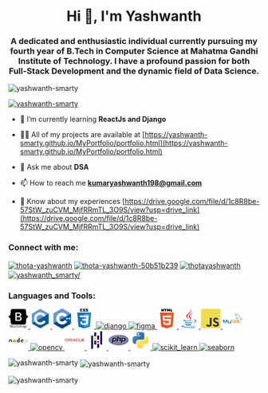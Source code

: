 <h1 align="center">Hi 👋, I'm Yashwanth</h1>
<h3 align="center">A dedicated and enthusiastic individual currently pursuing my fourth year of B.Tech in Computer Science at Mahatma Gandhi Institute of Technology. I have a profound passion for both Full-Stack Development and the dynamic field of Data Science.</h3>

<p align="left"> <img src="https://komarev.com/ghpvc/?username=yashwanth-smarty&label=Profile%20views&color=0e75b6&style=flat" alt="yashwanth-smarty" /> </p>

<p align="left"> <a href="https://github.com/ryo-ma/github-profile-trophy"><img src="https://github-profile-trophy.vercel.app/?username=yashwanth-smarty" alt="yashwanth-smarty" /></a> </p>

- 🌱 I’m currently learning **ReactJs and Django**

- 👨‍💻 All of my projects are available at [https://yashwanth-smarty.github.io/MyPortfolio/portfolio.html](https://yashwanth-smarty.github.io/MyPortfolio/portfolio.html)

- 💬 Ask me about **DSA**

- 📫 How to reach me **kumaryashwanth198@gmail.com**

- 📄 Know about my experiences [https://drive.google.com/file/d/1c8R8be-57StW_zuCVM_MjfRRmTL_3O9S/view?usp=drive_link](https://drive.google.com/file/d/1c8R8be-57StW_zuCVM_MjfRRmTL_3O9S/view?usp=drive_link)

<h3 align="left">Connect with me:</h3>
<p align="left">
<a href="https://codepen.io/thota-yashwanth" target="blank"><img align="center" src="https://raw.githubusercontent.com/rahuldkjain/github-profile-readme-generator/master/src/images/icons/Social/codepen.svg" alt="thota-yashwanth" height="30" width="40" /></a>
<a href="https://linkedin.com/in/thota-yashwanth-50b51b239" target="blank"><img align="center" src="https://raw.githubusercontent.com/rahuldkjain/github-profile-readme-generator/master/src/images/icons/Social/linked-in-alt.svg" alt="thota-yashwanth-50b51b239" height="30" width="40" /></a>
<a href="https://kaggle.com/thotayashwanth" target="blank"><img align="center" src="https://raw.githubusercontent.com/rahuldkjain/github-profile-readme-generator/master/src/images/icons/Social/kaggle.svg" alt="thotayashwanth" height="30" width="40" /></a>
<a href="https://www.leetcode.com/yashwanth_smarty/" target="blank"><img align="center" src="https://raw.githubusercontent.com/rahuldkjain/github-profile-readme-generator/master/src/images/icons/Social/leet-code.svg" alt="yashwanth_smarty/" height="30" width="40" /></a>
</p>

<h3 align="left">Languages and Tools:</h3>
<p align="left"> <a href="https://getbootstrap.com" target="_blank" rel="noreferrer"> <img src="https://raw.githubusercontent.com/devicons/devicon/master/icons/bootstrap/bootstrap-plain-wordmark.svg" alt="bootstrap" width="40" height="40"/> </a> <a href="https://www.cprogramming.com/" target="_blank" rel="noreferrer"> <img src="https://raw.githubusercontent.com/devicons/devicon/master/icons/c/c-original.svg" alt="c" width="40" height="40"/> </a> <a href="https://www.w3schools.com/cpp/" target="_blank" rel="noreferrer"> <img src="https://raw.githubusercontent.com/devicons/devicon/master/icons/cplusplus/cplusplus-original.svg" alt="cplusplus" width="40" height="40"/> </a> <a href="https://www.w3schools.com/css/" target="_blank" rel="noreferrer"> <img src="https://raw.githubusercontent.com/devicons/devicon/master/icons/css3/css3-original-wordmark.svg" alt="css3" width="40" height="40"/> </a> <a href="https://www.djangoproject.com/" target="_blank" rel="noreferrer"> <img src="https://cdn.worldvectorlogo.com/logos/django.svg" alt="django" width="40" height="40"/> </a> <a href="https://www.figma.com/" target="_blank" rel="noreferrer"> <img src="https://www.vectorlogo.zone/logos/figma/figma-icon.svg" alt="figma" width="40" height="40"/> </a> <a href="https://www.w3.org/html/" target="_blank" rel="noreferrer"> <img src="https://raw.githubusercontent.com/devicons/devicon/master/icons/html5/html5-original-wordmark.svg" alt="html5" width="40" height="40"/> </a> <a href="https://www.java.com" target="_blank" rel="noreferrer"> <img src="https://raw.githubusercontent.com/devicons/devicon/master/icons/java/java-original.svg" alt="java" width="40" height="40"/> </a> <a href="https://developer.mozilla.org/en-US/docs/Web/JavaScript" target="_blank" rel="noreferrer"> <img src="https://raw.githubusercontent.com/devicons/devicon/master/icons/javascript/javascript-original.svg" alt="javascript" width="40" height="40"/> </a> <a href="https://www.mysql.com/" target="_blank" rel="noreferrer"> <img src="https://raw.githubusercontent.com/devicons/devicon/master/icons/mysql/mysql-original-wordmark.svg" alt="mysql" width="40" height="40"/> </a> <a href="https://nodejs.org" target="_blank" rel="noreferrer"> <img src="https://raw.githubusercontent.com/devicons/devicon/master/icons/nodejs/nodejs-original-wordmark.svg" alt="nodejs" width="40" height="40"/> </a> <a href="https://opencv.org/" target="_blank" rel="noreferrer"> <img src="https://www.vectorlogo.zone/logos/opencv/opencv-icon.svg" alt="opencv" width="40" height="40"/> </a> <a href="https://www.oracle.com/" target="_blank" rel="noreferrer"> <img src="https://raw.githubusercontent.com/devicons/devicon/master/icons/oracle/oracle-original.svg" alt="oracle" width="40" height="40"/> </a> <a href="https://pandas.pydata.org/" target="_blank" rel="noreferrer"> <img src="https://raw.githubusercontent.com/devicons/devicon/2ae2a900d2f041da66e950e4d48052658d850630/icons/pandas/pandas-original.svg" alt="pandas" width="40" height="40"/> </a> <a href="https://www.php.net" target="_blank" rel="noreferrer"> <img src="https://raw.githubusercontent.com/devicons/devicon/master/icons/php/php-original.svg" alt="php" width="40" height="40"/> </a> <a href="https://www.python.org" target="_blank" rel="noreferrer"> <img src="https://raw.githubusercontent.com/devicons/devicon/master/icons/python/python-original.svg" alt="python" width="40" height="40"/> </a> <a href="https://scikit-learn.org/" target="_blank" rel="noreferrer"> <img src="https://upload.wikimedia.org/wikipedia/commons/0/05/Scikit_learn_logo_small.svg" alt="scikit_learn" width="40" height="40"/> </a> <a href="https://seaborn.pydata.org/" target="_blank" rel="noreferrer"> <img src="https://seaborn.pydata.org/_images/logo-mark-lightbg.svg" alt="seaborn" width="40" height="40"/> </a> </p>

<p><img align="left" src="https://github-readme-stats.vercel.app/api/top-langs?username=yashwanth-smarty&show_icons=true&locale=en&layout=compact" alt="yashwanth-smarty" /></p>

<p>&nbsp;<img align="center" src="https://github-readme-stats.vercel.app/api?username=yashwanth-smarty&show_icons=true&locale=en" alt="yashwanth-smarty" /></p>

<p><img align="center" src="https://github-readme-streak-stats.herokuapp.com/?user=yashwanth-smarty&" alt="yashwanth-smarty" /></p>
